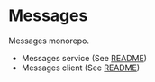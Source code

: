 # Messages

Messages monorepo.

* Messages service (See [README](./messages-service/README.md))
* Messages client (See [README](./messages-client/README.md))
